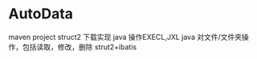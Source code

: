 AutoData
========
maven project
struct2 下载实现
java 操作EXECL,JXL
java 对文件/文件夹操作，包括读取，修改，删除
strut2+ibatis
